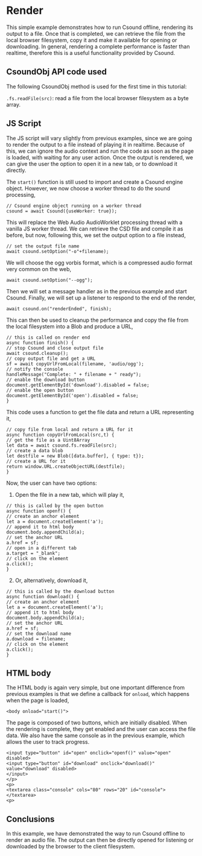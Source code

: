 Render
===

This simple example demonstrates how to run Csound offline, rendering
its output to a file. Once that is completed, we can retrieve the file
from the local browser filesystem, copy it and make it available for
opening or downloading. In general, rendering a complete performance
is faster than realtime, therefore this is a useful functionality
provided by Csound.


CsoundObj API code used
-----------

The following CsoundObj method is used for the first time in this
tutorial:

`.fs.readFile(src)`: read a file from the local browser filesystem as
a byte array.


JS Script
---

The JS script will vary slightly from previous examples, since we are
going to render the output to a file instead of playing it in
realtime. Because of this, we can ignore the audio context and run
the code as soon as the page is loaded, with waiting for any user
action. Once the output is rendered, we can give the user the option
to open it in a new tab, or to download it directly.

The `start()` function is still used to import and create a Csound
engine object. However, we now choose a worker thread to do the
sound processing,

```
// Csound engine object running on a worker thread
csound = await Csound({useWorker: true});
```

This will replace the Web Audio AudioWorklet processing thread with
a vanilla JS worker thread. We can retrieve the CSD file  and compile
it as before, but now, following this, we set the output option to a
file instead,

```
// set the output file name
await csound.setOption("-o"+filename);
```

We will choose the ogg vorbis format, which is a compressed audio
format very common on the web,

```
await csound.setOption("--ogg");
```

Then we will set a message handler as in the previous example and
start Csound. Finally, we will set up a listener to respond to the end
of the render,

```
await csound.on("renderEnded", finish);
```

This can then be used to cleanup the performance and copy the file
from the local filesystem into a Blob and produce a URL,

```
// this is called on render end
async function finish() {
// stop Csound and close output file
await csound.cleanup();
// copy output file and get a URL
sf = await copyUrlFromLocal(filename, 'audio/ogg');
// notify the console
handleMessage("Complete: " + filename + " ready");
// enable the download button
document.getElementById('download').disabled = false;
// enable the open button
document.getElementById('open').disabled = false;
}
```

This code uses a function to get the file data and return a URL
representing it,

```
// copy file from local and return a URL for it
async function copyUrlFromLocal(src,t) {
// get the file as a Uint8Array
let data = await csound.fs.readFile(src);
// create a data blob
let destfile = new Blob([data.buffer], { type: t});
// create a URL for it
return window.URL.createObjectURL(destfile);
}
```

Now, the user can have two options:

1. Open the file in a new tab, which will play it,

```
// this is called by the open button
async function openf() {
// create an anchor element
let a = document.createElement('a');
// append it to html body
document.body.appendChild(a);
// set the anchor URL
a.href = sf;
// open in a different tab
a.target = "_blank";
// click on the element
a.click();
}
```
2. Or, alternatively, download it,

```
// this is called by the download button
async function download() {
// create an anchor element
let a = document.createElement('a');
// append it to html body
document.body.appendChild(a);
// set the anchor URL
a.href = sf;
// set the download name
a.download = filename;
// click on the element
a.click();
}
```


HTML body
-----
The HTML body is again very simple, but one important difference
from previous examples is that we define a callback for `onload`,
which happens when the page is loaded,

```
<body onload="start()">
```

The page is composed of two buttons,
which are initially disabled. When the rendering is complete, they
get enabled and the user can access the file data. We also have
the same console as in the previous example, which allows the
user to track progress.

```
<input type="button" id="open" onclick="openf()" value="open" disabled>
<input type="button" id="download" onclick="download()"
value="download" disabled>
</input>
</p>
<p>
<textarea class="console" cols="80" rows="20" id="console">
</textarea>
<p>
```

Conclusions
---

In this example, we have demonstrated the way to run Csound
offline to render an audio file. The output can then be directly
opened for listening or downloaded by the browser to the
client filesystem.

